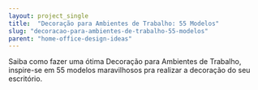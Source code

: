 ```yaml
---
layout: project_single
title:  "Decoração para Ambientes de Trabalho: 55 Modelos"
slug: "decoracao-para-ambientes-de-trabalho-55-modelos"
parent: "home-office-design-ideas"
---
```

Saiba como fazer uma ótima Decoração para Ambientes de Trabalho, inspire-se em 55 modelos maravilhosos pra realizar a decoração do seu escritório.